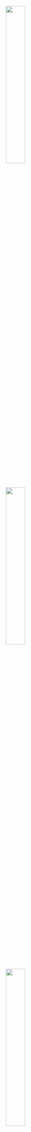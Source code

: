 <p align="center" width="100%">
    <img width="33%" src="https://i.postimg.cc/qM2HJ7mH/imagem-2025-05-25-164034713.png"> 
</p>

<p align="center" width="100%">
    <img width="33%" src="https://i.postimg.cc/sDkvM19j/saradance.gif"> 
</p>

<p align="center" width="100%">
    <img width="33%" src="https://i.postimg.cc/qM2HJ7mH/imagem-2025-05-25-164034713.png"> 
</p>
